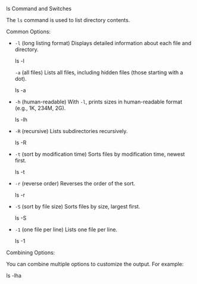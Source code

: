  ls Command and Switches

The `ls` command is used to list directory contents.

 Common Options:

- `-l` (long listing format)
    Displays detailed information about each file and directory.
    

    ls -l


  `-a` (all files)
    Lists all files, including hidden files (those starting with a dot).
    
    
    ls -a
    

- `-h` (human-readable)
    With `-l`, prints sizes in human-readable format (e.g., 1K, 234M, 2G).
    
    
    ls -lh
    

- `-R` (recursive)
    Lists subdirectories recursively.
    
    
    ls -R
    

- `-t` (sort by modification time)
    Sorts files by modification time, newest first.
    
    
    ls -t
    

- `-r` (reverse order)
    Reverses the order of the sort.
    
    
    ls -r
    

- `-S` (sort by file size)
    Sorts files by size, largest first.
    
    
    ls -S
    

- `-1` (one file per line)
    Lists one file per line.
    
    
    ls -1
    

Combining Options:

You can combine multiple options to customize the output. For example:


ls -lha